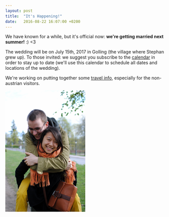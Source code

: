 ```yaml
---
layout: post
title:  "It's Happening!"
date:   2016-08-22 16:07:00 +0200
---
```


We have known for a while, but it's official now: **we're getting married next
summer!** :) <3

The wedding will be on July 15th, 2017 in Golling (the village where Stephan
grew up). To those invited: we suggest you subscribe to the
[calendar](http://stephan.kim/calendar) in order to stay up to date (we'll use
this calendar to schedule all dates and locations of the wedding).

We're working on putting together some [travel info](/travel-info), especially for the
non-austrian visitors.

<img width="50%" alt="Picture of us" src="https://raw.githubusercontent.com/stephan-kim/stephan-kim.github.io/master/_img/pic.jpg"/>

